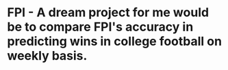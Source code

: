 # FPI - A dream project for me would be to compare FPI's accuracy in predicting wins in college football on weekly basis.
